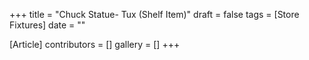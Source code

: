 +++
title = "Chuck Statue- Tux (Shelf Item)"
draft = false
tags = [Store Fixtures]
date = ""

[Article]
contributors = []
gallery = []
+++